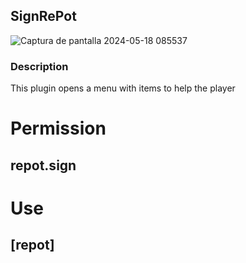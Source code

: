 ## SignRePot
![Captura de pantalla 2024-05-18 085537](https://github.com/zV1nd/SingRePot/assets/139704816/2ed4211d-bca3-4a05-9ebe-b31125333407)
### Description
 This plugin opens a menu with items to help the player

# Permission
  ## repot.sign
# Use
  ## [repot]
